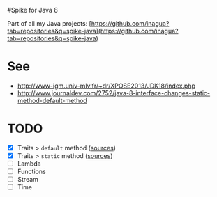 #Spike for Java 8

Part of all my Java projects: [https://github.com/inagua?tab=repositories&q=spike-java](https://github.com/inagua?tab=repositories&q=spike-java)

# See

- http://www-igm.univ-mlv.fr/~dr/XPOSE2013/JDK18/index.php
- http://www.journaldev.com/2752/java-8-interface-changes-static-method-default-method

# TODO

- [x] Traits > `default` method ([sources](https://github.com/inagua/spike-java-java8/blob/master/src/test/java/ch/inagua/spike/java/java8/trait/TraitTest.java))
- [x] Traits > `static` method ([sources](https://github.com/inagua/spike-java-java8/blob/master/src/test/java/ch/inagua/spike/java/java8/trait/TraitTest.java))
- [ ] Lambda
- [ ] Functions
- [ ] Stream
- [ ] Time
